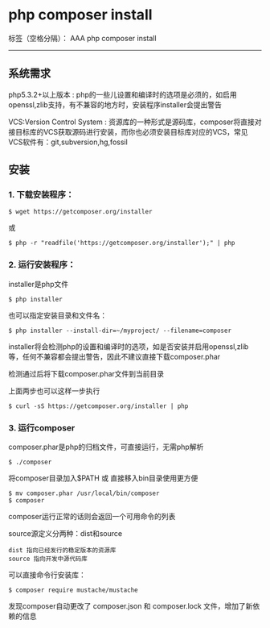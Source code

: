 ﻿# php composer install

标签（空格分隔）： AAA php composer install

---

## 系统需求

php5.3.2+以上版本
:   php的一些儿设置和编译时的选项是必须的，如启用openssl,zlib支持，有不兼容的地方时，安装程序installer会提出警告

VCS:Version Control System
:   资源库的一种形式是源码库，composer将直接对接目标库的VCS获取源码进行安装，而你也必须安装目标库对应的VCS，常见VCS软件有：git,subversion,hg,fossil

## 安装

### 1. 下载安装程序：

```
$ wget https://getcomposer.org/installer
```
或
```
$ php -r "readfile('https://getcomposer.org/installer');" | php
```

### 2. 运行安装程序：

installer是php文件

```
$ php installer
```

也可以指定安装目录和文件名：

```
$ php installer --install-dir=~/myproject/ --filename=composer
```

installer将会检测php的设置和编译时的选项，如是否安装并启用openssl,zlib等，任何不兼容都会提出警告，因此不建议直接下载composer.phar

检测通过后将下载composer.phar文件到当前目录

上面两步也可以这样一步执行

```
$ curl -sS https://getcomposer.org/installer | php
```

### 3. 运行composer

composer.phar是php的归档文件，可直接运行，无需php解析

```
$ ./composer
```

将composer目录加入$PATH 或 直接移入bin目录使用更方便

```
$ mv composer.phar /usr/local/bin/composer
$ composer
```

composer运行正常的话则会返回一个可用命令的列表








source源定义分两种：dist和source

    dist 指向已经发行的稳定版本的资源库
    source 指向开发中源代码库
    

可以直接命令行安装库：
```
$ composer require mustache/mustache
```
发现composer自动更改了 composer.json 和 composer.lock 文件，增加了新依赖的信息




